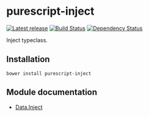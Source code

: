 # purescript-inject

[![Latest release](http://img.shields.io/bower/v/purescript-inject.svg)](https://github.com/purescript/purescript-inject/releases)
[![Build Status](https://travis-ci.org/purescript/purescript-inject.svg?branch=master)](https://travis-ci.org/purescript/purescript-inject)
[![Dependency Status](https://www.versioneye.com/user/projects/55848cb436386100150003fe/badge.svg?style=flat)](https://www.versioneye.com/user/projects/55848cb436386100150003fe)

Inject typeclass.

## Installation

```
bower install purescript-inject
```

## Module documentation

- [Data.Inject](docs/Data/Inject.md)
